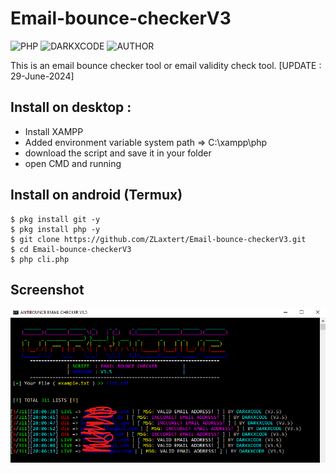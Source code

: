 # Email-bounce-checkerV3

![PHP](https://img.shields.io/badge/language-PHP-blue.svg)
![DARKXCODE](https://img.shields.io/badge/Team-DARKXCODE-black)
![AUTHOR](https://img.shields.io/badge/Author-Zlaxtert-orange)

This is an email bounce checker tool or email validity check tool. [UPDATE : 29-June-2024]

## Install on desktop : 
- Install XAMPP
- Added environment variable system path => C:\xampp\php
- download the script and save it in your folder
- open CMD and running

## Install on android (Termux)
    $ pkg install git -y
    $ pkg install php -y
    $ git clone https://github.com/ZLaxtert/Email-bounce-checkerV3.git
    $ cd Email-bounce-checkerV3
    $ php cli.php

## Screenshot
<img src="https://github.com/ZLaxtert/Email-bounce-checkerV3/blob/main/ss.png">


